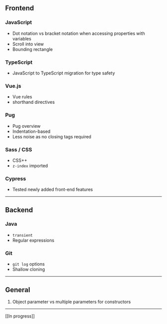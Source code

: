 ## Frontend
[//]: # (List the aspects you learned, and the resources you used to learn them, and a brief summary of each resource.)
### JavaScript
* Dot notation vs bracket notation when accessing properties with variables
* Scroll into view
* Bounding rectangle

### TypeScript
* JavaScript to TypeScript migration for type safety

### Vue.js
* Vue rules
* shorthand directives

### Pug
* Pug overview
* Indentation-based
* Less noise as no closing tags required

### Sass / CSS
* CSS++
* `z-index` imported

### Cypress
* Tested newly added front-end features

---
## Backend

### Java
* `transient`
* Regular expressions

### Git
* `git log` options
* Shallow cloning

--- 
## General
1. Object parameter vs multiple parameters for constructors

---
[[In progress]]